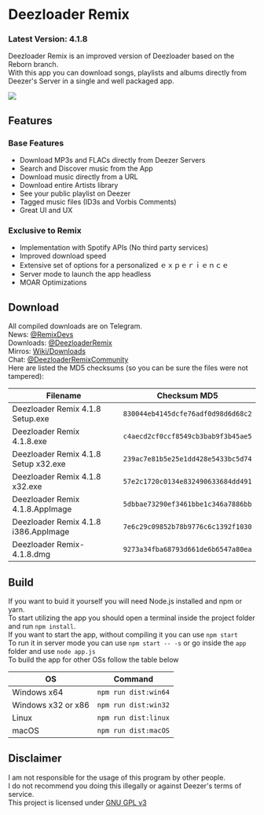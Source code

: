 # Deezloader Remix
### Latest Version: 4.1.8
Deezloader Remix is an improved version of Deezloader based on the Reborn branch.<br/>
With this app you can download songs, playlists and albums directly from Deezer's Server in a single and well packaged app.

![](https://i.imgur.com/NeOg9YU.png)
## Features
### Base Features
* Download MP3s and FLACs directly from Deezer Servers
* Search and Discover music from the App
* Download music directly from a URL
* Download entire Artists library
* See your public playlist on Deezer
* Tagged music files (ID3s and Vorbis Comments)
* Great UI and UX

### Exclusive to Remix
* Implementation with Spotify APIs (No third party services)
* Improved download speed
* Extensive set of options for a personalized ｅｘｐｅｒｉｅｎｃｅ
* Server mode to launch the app headless
* MOAR Optimizations

## Download
All compiled downloads are on Telegram.<br>
News: [@RemixDevs](https://t.me/RemixDevs)<br>
Downloads: [@DeezloaderRemix](https://t.me/DeezloaderRemix)<br>
Mirros: [Wiki/Downloads](https://notabug.org/RemixDevs/DeezloaderRemix/wiki/Downloads)<br>
Chat: [@DeezloaderRemixCommunity](https://t.me/DeezloaderRemixCommunity)<br>
Here are listed the MD5 checksums (so you can be sure the files were not tampered):<br>

| Filename                             | Checksum MD5                       |
| ------------------------------------ | ---------------------------------- |
| Deezloader Remix 4.1.8 Setup.exe     | `830044eb4145dcfe76adf0d98d6d68c2` |
| Deezloader Remix 4.1.8.exe           | `c4aecd2cf0ccf8549cb3bab9f3b45ae5` |
| Deezloader Remix 4.1.8 Setup x32.exe | `239ac7e81b5e25e1dd428e5433bc5d74` |
| Deezloader Remix 4.1.8 x32.exe       | `57e2c1720c0134e832490633684dd491` |
| Deezloader Remix 4.1.8.AppImage      | `5dbbae73290ef3461bbe1c346a7886bb` |
| Deezloader Remix 4.1.8 i386.AppImage | `7e6c29c09852b78b9776c6c1392f1030` |
| Deezloader Remix-4.1.8.dmg           | `9273a34fba68793d661de6b6547a80ea` |

## Build
If you want to buid it yourself you will need Node.js installed and npm or yarn.<br/>
To start utilizing the app you should open a terminal inside the project folder and run `npm install`.<br/>
If you want to start the app, without compiling it you can use `npm start`<br/>
To run it in server mode you can use `npm start -- -s` or go inside the `app` folder and use `node app.js`<br/>
To build the app for other OSs follow the table below

| OS                 | Command              |
| ------------------ | -------------------- |
| Windows x64        | `npm run dist:win64` |
| Windows x32 or x86 | `npm run dist:win32` |
| Linux              | `npm run dist:linux` |
| macOS              | `npm run dist:macOS` |

## Disclaimer
I am not responsible for the usage of this program by other people.<br/>
I do not recommend you doing this illegally or against Deezer's terms of service.<br/>
This project is licensed under [GNU GPL v3](https://www.gnu.org/licenses/gpl-3.0.html)
